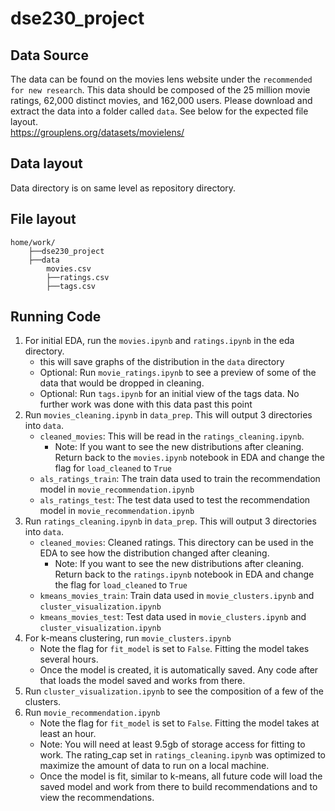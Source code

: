 # dse230_project
## Data Source  
The data can be found on the movies lens website under the `recommended for new research`. This data should be composed of the 25 million movie ratings, 62,000 distinct movies, and 162,000 users. Please download and extract the data into a folder called `data`. See below for the expected file layout.  
https://grouplens.org/datasets/movielens/
## Data layout
Data directory is on same level as repository directory.
## File layout
```
home/work/
    ├──dse230_project
    ├──data
        movies.csv
        ├──ratings.csv
        ├──tags.csv
```
## Running Code
1. For initial EDA, run the `movies.ipynb` and `ratings.ipynb` in the eda directory.
    * this will save graphs of the distribution in the `data` directory
    * Optional: Run `movie_ratings.ipynb` to see a preview of some of the data that would be dropped in cleaning.
    * Optional: Run `tags.ipynb` for an initial view of the tags data. No further work was done with this data past this point
2. Run `movies_cleaning.ipynb` in `data_prep`. This will output 3 directories into `data`.
    * `cleaned_movies`: This will be read in the `ratings_cleaning.ipynb`.
        * Note: If you want to see the new distributions after cleaning. Return back to the `movies.ipynb` notebook in EDA and change the flag for `load_cleaned` to `True`
    * `als_ratings_train`: The train data used to train the recommendation model in `movie_recommendation.ipynb`
    * `als_ratings_test`: The test data used to test the recommendation model in `movie_recommendation.ipynb`
3. Run `ratings_cleaning.ipynb` in `data_prep`. This will output 3 directories into `data`.
    * `cleaned_movies`: Cleaned ratings. This directory can be used in the EDA to see how the distribution changed after cleaning.
        * Note: If you want to see the new distributions after cleaning. Return back to the `ratings.ipynb` notebook in EDA and change the flag for `load_cleaned` to `True`
    * `kmeans_movies_train`: Train data used in `movie_clusters.ipynb` and `cluster_visualization.ipynb`
    * `kmeans_movies_test`: Test data used in `movie_clusters.ipynb` and `cluster_visualization.ipynb`
4. For k-means clustering, run `movie_clusters.ipynb`
    * Note the flag for `fit_model` is set to `False`. Fitting the model takes several hours.
    * Once the model is created, it is automatically saved. Any code after that loads the model saved and works from there.
5. Run `cluster_visualization.ipynb` to see the composition of a few of the clusters.
6. Run `movie_recommendation.ipynb`
    * Note the flag for `fit_model` is set to `False`. Fitting the model takes at least an hour.
    * Note: You will need at least 9.5gb of storage access for fitting to work. The rating_cap set in `ratings_cleaning.ipynb` was optimized to maximize the amount of data to run on a local machine.
    * Once the model is fit, similar to k-means, all future code will load the saved model and work from there to build recommendations and to view the recommendations.